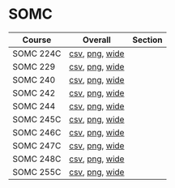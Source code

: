 # SOMC

| Course | Overall | Section |
| ------ | ------- | ------- |
| SOMC 224C | [csv](https://github.com/UCSD-Historical-Enrollment-Data/2024Spring/blob/main/overall/SOMC%20224C.csv), [png](https://raw.githubusercontent.com/UCSD-Historical-Enrollment-Data/2024Spring/main/plot_overall/SOMC%20224C.png), [wide](https://raw.githubusercontent.com/UCSD-Historical-Enrollment-Data/2024Spring/main/plot_overall_wide/SOMC%20224C.png) |  |
| SOMC 229 | [csv](https://github.com/UCSD-Historical-Enrollment-Data/2024Spring/blob/main/overall/SOMC%20229.csv), [png](https://raw.githubusercontent.com/UCSD-Historical-Enrollment-Data/2024Spring/main/plot_overall/SOMC%20229.png), [wide](https://raw.githubusercontent.com/UCSD-Historical-Enrollment-Data/2024Spring/main/plot_overall_wide/SOMC%20229.png) |  |
| SOMC 240 | [csv](https://github.com/UCSD-Historical-Enrollment-Data/2024Spring/blob/main/overall/SOMC%20240.csv), [png](https://raw.githubusercontent.com/UCSD-Historical-Enrollment-Data/2024Spring/main/plot_overall/SOMC%20240.png), [wide](https://raw.githubusercontent.com/UCSD-Historical-Enrollment-Data/2024Spring/main/plot_overall_wide/SOMC%20240.png) |  |
| SOMC 242 | [csv](https://github.com/UCSD-Historical-Enrollment-Data/2024Spring/blob/main/overall/SOMC%20242.csv), [png](https://raw.githubusercontent.com/UCSD-Historical-Enrollment-Data/2024Spring/main/plot_overall/SOMC%20242.png), [wide](https://raw.githubusercontent.com/UCSD-Historical-Enrollment-Data/2024Spring/main/plot_overall_wide/SOMC%20242.png) |  |
| SOMC 244 | [csv](https://github.com/UCSD-Historical-Enrollment-Data/2024Spring/blob/main/overall/SOMC%20244.csv), [png](https://raw.githubusercontent.com/UCSD-Historical-Enrollment-Data/2024Spring/main/plot_overall/SOMC%20244.png), [wide](https://raw.githubusercontent.com/UCSD-Historical-Enrollment-Data/2024Spring/main/plot_overall_wide/SOMC%20244.png) |  |
| SOMC 245C | [csv](https://github.com/UCSD-Historical-Enrollment-Data/2024Spring/blob/main/overall/SOMC%20245C.csv), [png](https://raw.githubusercontent.com/UCSD-Historical-Enrollment-Data/2024Spring/main/plot_overall/SOMC%20245C.png), [wide](https://raw.githubusercontent.com/UCSD-Historical-Enrollment-Data/2024Spring/main/plot_overall_wide/SOMC%20245C.png) |  |
| SOMC 246C | [csv](https://github.com/UCSD-Historical-Enrollment-Data/2024Spring/blob/main/overall/SOMC%20246C.csv), [png](https://raw.githubusercontent.com/UCSD-Historical-Enrollment-Data/2024Spring/main/plot_overall/SOMC%20246C.png), [wide](https://raw.githubusercontent.com/UCSD-Historical-Enrollment-Data/2024Spring/main/plot_overall_wide/SOMC%20246C.png) |  |
| SOMC 247C | [csv](https://github.com/UCSD-Historical-Enrollment-Data/2024Spring/blob/main/overall/SOMC%20247C.csv), [png](https://raw.githubusercontent.com/UCSD-Historical-Enrollment-Data/2024Spring/main/plot_overall/SOMC%20247C.png), [wide](https://raw.githubusercontent.com/UCSD-Historical-Enrollment-Data/2024Spring/main/plot_overall_wide/SOMC%20247C.png) |  |
| SOMC 248C | [csv](https://github.com/UCSD-Historical-Enrollment-Data/2024Spring/blob/main/overall/SOMC%20248C.csv), [png](https://raw.githubusercontent.com/UCSD-Historical-Enrollment-Data/2024Spring/main/plot_overall/SOMC%20248C.png), [wide](https://raw.githubusercontent.com/UCSD-Historical-Enrollment-Data/2024Spring/main/plot_overall_wide/SOMC%20248C.png) |  |
| SOMC 255C | [csv](https://github.com/UCSD-Historical-Enrollment-Data/2024Spring/blob/main/overall/SOMC%20255C.csv), [png](https://raw.githubusercontent.com/UCSD-Historical-Enrollment-Data/2024Spring/main/plot_overall/SOMC%20255C.png), [wide](https://raw.githubusercontent.com/UCSD-Historical-Enrollment-Data/2024Spring/main/plot_overall_wide/SOMC%20255C.png) |  |
